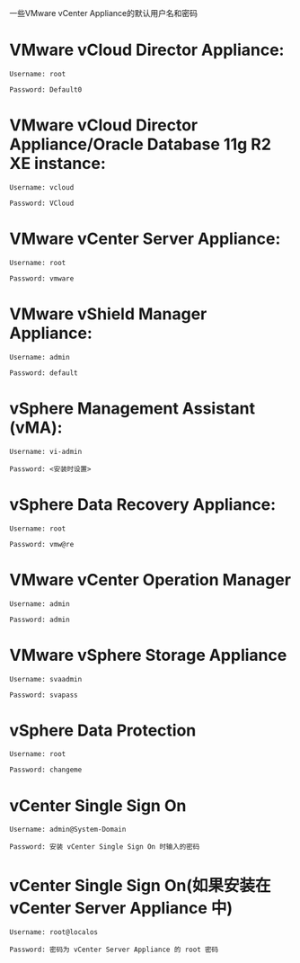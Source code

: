 一些VMware vCenter Appliance的默认用户名和密码  





#    VMware vCloud Director Appliance:

    Username: root

    Password: Default0

#    VMware vCloud Director Appliance/Oracle Database 11g R2 XE instance:

    Username: vcloud

    Password: VCloud

#    VMware vCenter Server Appliance:

    Username: root

    Password: vmware

#    VMware vShield Manager Appliance:

    Username: admin

    Password: default

#    vSphere Management Assistant (vMA):

    Username: vi-admin

    Password: <安装时设置>

#    vSphere Data Recovery Appliance:

    Username: root

    Password: vmw@re

#    VMware vCenter Operation Manager

    Username: admin

    Password: admin

#    VMware vSphere Storage Appliance

    Username: svaadmin

    Password: svapass

#    vSphere Data Protection

    Username: root

    Password: changeme

#    vCenter Single Sign On

    Username: admin@System-Domain

    Password: 安装 vCenter Single Sign On 时输入的密码

#    vCenter Single Sign On(如果安装在 vCenter Server Appliance 中)

    Username: root@localos

    Password: 密码为 vCenter Server Appliance 的 root 密码
